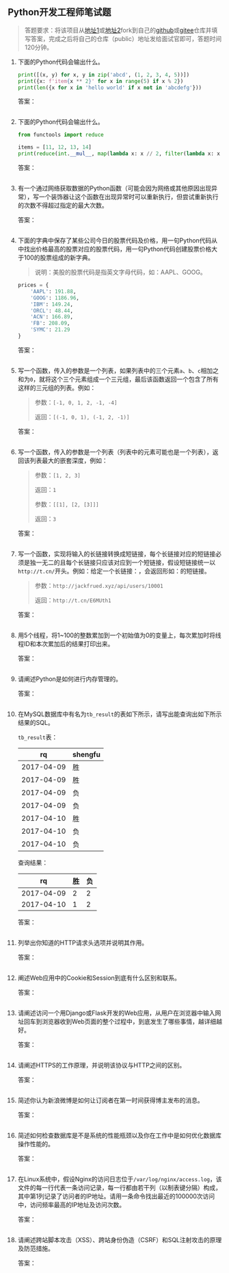 ## Python开发工程师笔试题

> 答题要求：将该项目从[地址1](<https://github.com/jackfrued/python-interview-2019>)或[地址2](<https://gitee.com/jackfrued/python-interview-2019>)fork到自己的[github]()或[gitee]()仓库并填写答案，完成之后将自己的仓库（public）地址发给面试官即可，答题时间120分钟。

1. 下面的Python代码会输出什么。

   ```Python
   print([(x, y) for x, y in zip('abcd', (1, 2, 3, 4, 5))])
   print({x: f'item{x ** 2}' for x in range(5) if x % 2})
   print(len({x for x in 'hello world' if x not in 'abcdefg'}))
   ```

   答案：

   ```
   
   ```

2. 下面的Python代码会输出什么。

   ```Python
   from functools import reduce
   
   items = [11, 12, 13, 14] 
   print(reduce(int.__mul__, map(lambda x: x // 2, filter(lambda x: x ** 2 > 150, items))))
   ```

   答案：

   ```
   
   ```

3. 有一个通过网络获取数据的Python函数（可能会因为网络或其他原因出现异常），写一个装饰器让这个函数在出现异常时可以重新执行，但尝试重新执行的次数不得超过指定的最大次数。

   答案：

   ```Python
   
   ```

4. 下面的字典中保存了某些公司今日的股票代码及价格，用一句Python代码从中找出价格最高的股票对应的股票代码，用一句Python代码创建股票价格大于100的股票组成的新字典。

   > 说明：美股的股票代码是指英文字母代码，如：AAPL、GOOG。

   ```Python
   prices = {
       'AAPL': 191.88,
       'GOOG': 1186.96,
       'IBM': 149.24,
       'ORCL': 48.44,
       'ACN': 166.89,
       'FB': 208.09,
       'SYMC': 21.29
   }
   ```

   答案：

   ```Python
   
   ```

5. 写一个函数，传入的参数是一个列表，如果列表中的三个元素`a`、`b`、`c`相加之和为`0`，就将这个三个元素组成一个三元组，最后该函数返回一个包含了所有这样的三元组的列表。例如：

   > 参数：`[-1, 0, 1, 2, -1, -4]`
   >
   > 返回：`[(-1, 0, 1), (-1, 2, -1)]`

   答案：

   ```Python
   
   ```

6. 写一个函数，传入的参数是一个列表（列表中的元素可能也是一个列表），返回该列表最大的嵌套深度，例如：

   > 参数：`[1, 2, 3]`
   >
   > 返回：`1`
   >
   > 参数：`[[1], [2, [3]]]`
   >
   > 返回：`3`

   答案：

   ```Python
   
   ```

7. 写一个函数，实现将输入的长链接转换成短链接，每个长链接对应的短链接必须是独一无二的且每个长链接只应该对应到一个短链接，假设短链接统一以`http://t.cn/`开头。例如：给定一个长链接：，会返回形如：的短链接。

   > 参数：`http://jackfrued.xyz/api/users/10001`
   >
   > 返回：`http://t.cn/E6MUth1`

   答案：

   ```Python
   
   ```

8. 用5个线程，将1~100的整数累加到一个初始值为0的变量上，每次累加时将线程ID和本次累加后的结果打印出来。

    答案：

    ```Python
    
    ```

9. 请阐述Python是如何进行内存管理的。

    答案：

    ```
    
    ```

10. 在MySQL数据库中有名为`tb_result`的表如下所示，请写出能查询出如下所示结果的SQL。

    `tb_result`表：

    | rq         | shengfu |
    | ---------- | ------- |
    | 2017-04-09 | 胜      |
    | 2017-04-09 | 胜      |
    | 2017-04-09 | 负      |
    | 2017-04-09 | 负      |
    | 2017-04-10 | 胜      |
    | 2017-04-10 | 负      |
    | 2017-04-10 | 负      |

    查询结果：

    | rq         | 胜   | 负   |
    | ---------- | ---- | ---- |
    | 2017-04-09 | 2    | 2    |
    | 2017-04-10 | 1    | 2    |

    答案：

    ```SQL
    
    ```

11. 列举出你知道的HTTP请求头选项并说明其作用。

     答案：

     ```
     
     ```

12. 阐述Web应用中的Cookie和Session到底有什么区别和联系。

    答案：

    ```
    
    ```

13. 请阐述访问一个用Django或Flask开发的Web应用，从用户在浏览器中输入网址回车到浏览器收到Web页面的整个过程中，到底发生了哪些事情，越详细越好。

    答案：

    ```
    
    ```

14. 请阐述HTTPS的工作原理，并说明该协议与HTTP之间的区别。

    答案：

    ```
    
    ```

15. 简述你认为新浪微博是如何让订阅者在第一时间获得博主发布的消息。

    答案：

    ```
    
    ```

16. 简述如何检查数据库是不是系统的性能瓶颈以及你在工作中是如何优化数据库操作性能的。

    答案：

    ```
    
    ```

17. 在Linux系统中，假设Nginx的访问日志位于`/var/log/nginx/access.log`，该文件的每一行代表一条访问记录，每一行都由若干列（以制表键分隔）构成，其中第1列记录了访问者的IP地址。请用一条命令找出最近的100000次访问中，访问频率最高的IP地址及访问次数。

    答案：

    ```Shell
    
    ```

18. 请阐述跨站脚本攻击（XSS）、跨站身份伪造（CSRF）和SQL注射攻击的原理及防范措施。

    答案：

    ```
    
    ```
